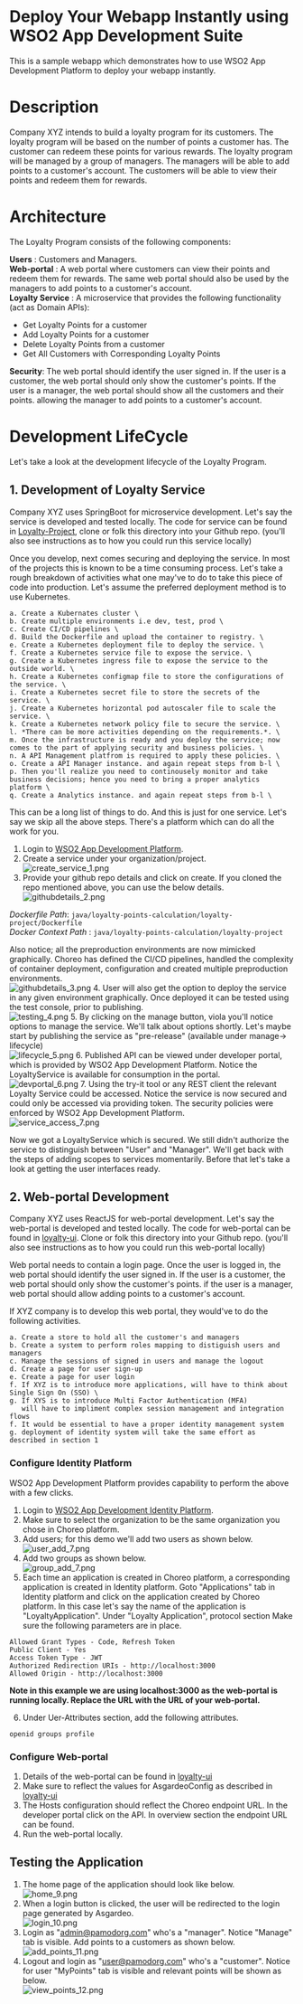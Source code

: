 # Deploy Your Webapp Instantly using WSO2 App Development Suite 

This is a sample webapp which demonstrates how to use WSO2 App Development Platform to deploy your webapp instantly.

# Description

Company XYZ intends to build a loyalty program for its customers. 
The loyalty program will be based on the number of points a customer has. 
The customer can redeem these points for various rewards. 
The loyalty program will be managed by a group of managers. 
The managers will be able to add points to a customer's account. 
The customers will be able to view their points and redeem them for rewards.

# Architecture

The Loyalty Program consists of the following components:

**Users** : Customers and Managers. \
**Web-portal** : A web portal where customers can view their points and redeem them for rewards. 
The same web portal should also be used by the managers to add points to a customer's account. \
**Loyalty Service** : A microservice that provides the following functionality (act as Domain APIs): 
* Get Loyalty Points for a customer 
* Add Loyalty Points for a customer 
* Delete Loyalty Points from a customer 
* Get All Customers with Corresponding Loyalty Points

**Security**: The web portal should identify the user signed in. If the user is a customer, the web portal should only show the customer's points.
If the user is a manager, the web portal should show all the customers and their points. allowing the manager to add points to a customer's account.

# Development LifeCycle

Let's take a look at the development lifecycle of the Loyalty Program. 

## 1. Development of Loyalty Service

Company XYZ uses SpringBoot for microservice development. Let's say the service is developed and tested locally. 
The code for service can be found in [Loyalty-Project](https://github.com/pamod/choreo-dev/tree/v1.0/java/loyalty-points-calculation/loyalty-project), 
clone or folk this directory into your Github repo. (you'll also see instructions as to how you could run this service locally)

Once you develop, next comes securing and deploying the service. In most of the projects this is known to be a time consuming process.
Let's take a rough breakdown of activities what one may've to do to take this piece of code into production. 
Let's assume the preferred deployment method is to use Kubernetes.

````
a. Create a Kubernates cluster \
b. Create multiple environments i.e dev, test, prod \
c. Create CI/CD pipelines \
d. Build the Dockerfile and upload the container to registry. \
e. Create a Kubernetes deployment file to deploy the service. \
f. Create a Kubernetes service file to expose the service. \
g. Create a Kubernetes ingress file to expose the service to the outside world. \
h. Create a Kubernetes configmap file to store the configurations of the service. \
i. Create a Kubernetes secret file to store the secrets of the service. \
j. Create a Kubernetes horizontal pod autoscaler file to scale the service. \
k. Create a Kubernetes network policy file to secure the service. \
l. *There can be more activities depending on the requirements.*. \ 
m. Once the infrastructure is ready and you deploy the service; now comes to the part of applying security and business policies. \
n. A API Management platfrom is required to apply these policies. \
o. Create a API Manager instance. and again repeat steps from b-l \
p. Then you'll realize you need to continousely monitor and take business decisions; hence you need to bring a proper analytics platform \
q. Create a Analytics instance. and again repeat steps from b-l \
````

This can be a long list of things to do. And this is just for one service. Let's say we skip all the above steps. 
There's a platform which can do all the work for you. 

1. Login to [WSO2 App Development Platform](https://console.choreo.dev/login?profile=idevp). 
2. Create a service under your organization/project. \
![create_service_1.png](https://github.com/pamod/choreo-dev/blob/v1.0/java/loyalty-points-calculation/images/create_service_1.png)
3. Provide your github repo details and click on create. If you cloned the repo mentioned above, 
you can use the below details. \
![githubdetails_2.png](https://github.com/pamod/choreo-dev/blob/v1.0/java/loyalty-points-calculation/images/githubdetails_2.png)

*Dockerfile Path*: ````java/loyalty-points-calculation/loyalty-project/Dockerfile```` \
*Docker Context Path* : ````java/loyalty-points-calculation/loyalty-project````

Also notice; all the preproduction environments are now mimicked graphically. Choreo has defined the CI/CD pipelines, 
handled the complexity of container deployment, configuration and created multiple preproduction environments. \
![githubdetails_3.png](https://github.com/pamod/choreo-dev/blob/v1.0/java/loyalty-points-calculation/images/environments_3.png)
4. User will also get the option to deploy the service in any given environment graphically.
Once deployed it can be tested using the test console, prior to publishing. \
![testing_4.png](https://github.com/pamod/choreo-dev/blob/v1.0/java/loyalty-points-calculation/images/testing_4.png)
5. By clicking on the manage button, viola you'll notice options to manage the service. 
We'll talk about options shortly. Let's maybe start by publishing the service as "pre-release" 
(available under manage-> lifecycle) \
![lifecycle_5.png](https://github.com/pamod/choreo-dev/blob/v1.0/java/loyalty-points-calculation/images/lifecycle_5.png)
6. Published API can be viewed under developer portal, which is provided by WSO2 App Development Platform.
Notice the LoyaltyService is available for consumption in the portal. \
![devportal_6.png](https://github.com/pamod/choreo-dev/blob/v1.0/java/loyalty-points-calculation/images/devportal_6.png)
7. Using the try-it tool or any REST client the relevant Loyalty Service could be accessed. 
Notice the service is now secured and could only be accessed via providing token. 
The security policies were enforced by WSO2 App Development Platform. \
![service_access_7.png](https://github.com/pamod/choreo-dev/blob/v1.0/java/loyalty-points-calculation/images/service_access_7.png)

Now we got a LoyaltyService which is secured. We still didn't authorize the service to distinguish between "User" and "Manager".
We'll get back with the steps of adding scopes to services momentarily. Before that let's take a look at getting the user interfaces ready.

## 2. Web-portal Development

Company XYZ uses ReactJS for web-portal development. Let's say the web-portal is developed and tested locally.
The code for web-portal can be found in [loyalty-ui](https://github.com/pamod/choreo-dev/tree/v1.0/java/loyalty-points-calculation/loyalty-ui/loyalty-app).
Clone or folk this directory into your Github repo. (you'll also see instructions as to how you could run this web-portal locally)

Web portal needs to contain a login page. Once the user is logged in, the web portal should identify the user signed in.
If the user is a customer, the web portal should only show the customer's points. if the user is a manager, 
web portal should allow adding points to a customer's account.

If XYZ company is to develop this web portal, they would've to do the following activities.

````
a. Create a store to hold all the customer's and managers 
b. Create a system to perform roles mapping to distiguish users and managers 
c. Manage the sessions of signed in users and manage the logout 
d. Create a page for user sign-up 
e. Create a page for user login 
f. If XYZ is to introduce more applications, will have to think about Single Sign On (SSO) \
g. If XYS is to introduce Multi Factor Authentication (MFA) 
   will have to impliment complex session management and integration flows 
f. It would be essential to have a proper identity management system
g. deployment of identity system will take the same effort as described in section 1
````

### Configure Identity Platform

WSO2 App Development Platform provides capability to perform the above with a few clicks. 

1. Login to [WSO2 App Development Identity Platform](https://asgardeo.io/signup?visitor_id=642ebc5fac6412.86756414&utm_source=site&utm_medium=organic).
2. Make sure to select the organization to be the same organization you chose in Choreo platform.
3. Add users; for this demo we'll add two users as shown below. \
![user_add_7.png](https://github.com/pamod/choreo-dev/blob/v1.0/java/loyalty-points-calculation/images/user_add_7.png)
4. Add two groups as shown below. \
![group_add_7.png](https://github.com/pamod/choreo-dev/blob/v1.0/java/loyalty-points-calculation/images/group_add_7.png)
5. Each time an application is created in Choreo platform, a corresponding application is created in Identity platform. 
Goto "Applications" tab in Identity platform and click on the application created by Choreo platform. 
In this case let's say the name of the application is "LoyaltyApplication". Under "Loyalty Application", protocol section
Make sure the following parameters are in place. 

````
Allowed Grant Types - Code, Refresh Token
Public Client - Yes
Access Token Type - JWT
Authorized Redirection URIs - http://localhost:3000
Allowed Origin - http://localhost:3000
````
**Note in this example we are using localhost:3000 as the web-portal is running locally. Replace the URL with the URL of your web-portal.**

6. Under Uer-Attributes section, add the following attributes. 

````
openid groups profile
````

### Configure Web-portal

1. Details of the web-portal can be found in [loyalty-ui](https://github.com/pamod/choreo-dev/tree/v1.0/java/loyalty-points-calculation/loyalty-ui/loyalty-app)
2. Make sure to reflect the values for AsgardeoConfig as described in [loyalty-ui](https://github.com/pamod/choreo-dev/tree/v1.0/java/loyalty-points-calculation/loyalty-ui/loyalty-app)
3. The Hosts configuration should reflect the Choreo endpoint URL. 
In the developer portal click on the API. In overview section the endpoint URL can be found.
3. Run the web-portal locally. 

## Testing the Application 

1. The home page of the application should look like below. \
![home_9.png](https://github.com/pamod/choreo-dev/blob/v1.0/java/bank-ops/images/home_9.png)
2. When a login button is clicked, the user will be redirected to the login page generated by Asgardeo. \
![login_10.png](https://github.com/pamod/choreo-dev/blob/v1.0/java/loyalty-points-calculation/images/login_10.png)
3. Login as "admin@pamodorg.com" who's a "manager". Notice "Manage" tab is visible. Add points to a customers as shown below. \
![add_points_11.png](https://github.com/pamod/choreo-dev/blob/v1.0/java/loyalty-points-calculation/images/add_points_11.png)
4. Logout and login as "user@pamodorg.com" who's a "customer". Notice for user "MyPoints" tab is visible and 
relevant points will be shown as below. \
![view_points_12.png](https://github.com/pamod/choreo-dev/blob/v1.0/java/loyalty-points-calculation/images/view_points_12.png)





